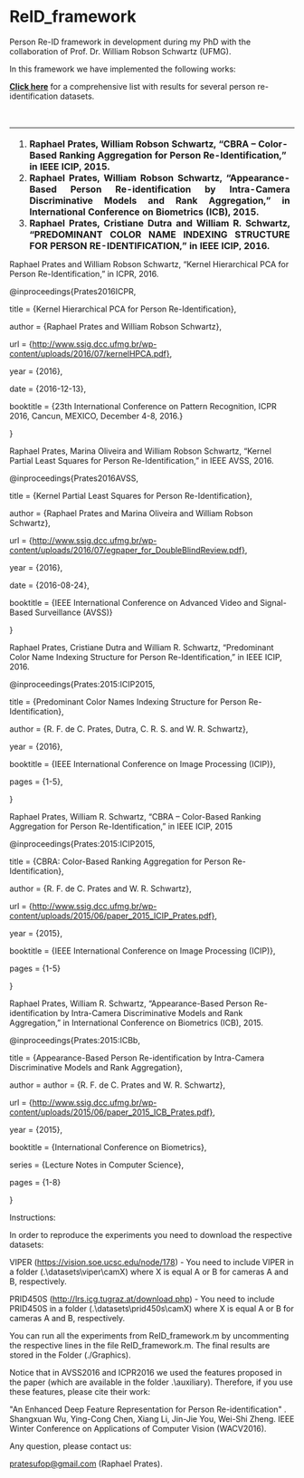 # ReID_framework

Person Re-ID framework in development during my PhD with the collaboration of Prof. Dr. William Robson Schwartz (UFMG).
 
In this framework we have implemented the following works:
 
<p><a href="http://www.ssig.dcc.ufmg.br/reid-results/"><strong>Click here</strong></a> for a comprehensive list with&nbsp;results for several person re-identification datasets.</p>
<p>&nbsp;</p>
<table style="height: 217px;" width="525">
<tbody>
<tr>
<td>
<ol>
<li><strong>Raphael Prates, William Robson Schwartz, &ldquo;CBRA &ndash; Color-Based Ranking Aggregation for Person Re-Identification,&rdquo; in IEEE ICIP, 2015.</strong></li>
<li style="text-align: justify;"><strong>Raphael Prates, William Robson Schwartz, &ldquo;Appearance-Based Person Re-identification by Intra-Camera Discriminative Models and Rank Aggregation,&rdquo; in International Conference on Biometrics (ICB), 2015.</strong></li>
<li style="text-align: justify;"><strong>Raphael Prates, Cristiane Dutra and William R. Schwartz, &ldquo;PREDOMINANT COLOR NAME INDEXING STRUCTURE FOR PERSON RE-IDENTIFICATION,&rdquo; in IEEE ICIP, 2016.</strong></li>
<li style="text-align: justify;"><strong>Raphael Prates, Marina Oliveira and William Robson Schwartz, &ldquo;Kernel Partial Least Squares for Person Re-Identification,&rdquo; in IEEE AVSS, 2016.</strong></li>
<li><strong>Raphael Prates and William Robson Schwartz, &ldquo;Kernel Hierarchical PCA for Person Re-Identification,&rdquo; in ICPR, 2016.</strong></li>
</ol>
</td>
</tr>
</tbody>
</table>
Raphael Prates and William Robson Schwartz, “Kernel Hierarchical PCA for Person Re-Identification,” in ICPR, 2016.

@inproceedings{Prates2016ICPR,

title = {Kernel Hierarchical PCA for Person Re-Identification},

author = {Raphael Prates and William Robson Schwartz},

url = {http://www.ssig.dcc.ufmg.br/wp-content/uploads/2016/07/kernelHPCA.pdf},

year = {2016},

date = {2016-12-13},

booktitle = {23th International Conference on Pattern Recognition, ICPR 2016, Cancun, MEXICO, December 4-8, 2016.}

}

Raphael Prates, Marina Oliveira and William Robson Schwartz, “Kernel Partial Least Squares for Person Re-Identification,” in IEEE AVSS, 2016.

@inproceedings{Prates2016AVSS,

title = {Kernel Partial Least Squares for Person Re-Identification},

author = {Raphael Prates and Marina Oliveira and William Robson Schwartz},

url = {http://www.ssig.dcc.ufmg.br/wp-content/uploads/2016/07/egpaper_for_DoubleBlindReview.pdf},

year = {2016},

date = {2016-08-24},

booktitle = {IEEE International Conference on Advanced Video and Signal-Based Surveillance (AVSS)}

}

Raphael Prates, Cristiane Dutra and William R. Schwartz, “Predominant Color Name Indexing Structure for Person Re-Identification,” in IEEE ICIP, 2016.

@inproceedings{Prates:2015:ICIP2015,

title = {Predominant Color Names Indexing Structure for Person Re-Identification},

author = {R. F. de C. Prates, Dutra, C. R. S. and W. R. Schwartz},

year = {2016},

booktitle = {IEEE International Conference on Image Processing (ICIP)},

pages = {1-5},

}

Raphael Prates, William R. Schwartz, “CBRA – Color-Based Ranking Aggregation for Person Re-Identification,” in IEEE ICIP, 2015

@inproceedings{Prates:2015:ICIP2015,

title = {CBRA: Color-Based Ranking Aggregation for Person Re-Identification},

author = {R. F. de C. Prates and W. R. Schwartz},

url = {http://www.ssig.dcc.ufmg.br/wp-content/uploads/2015/06/paper_2015_ICIP_Prates.pdf},

year = {2015},

booktitle = {IEEE International Conference on Image Processing (ICIP)},

pages = {1-5}

}

Raphael Prates, William R. Schwartz, “Appearance-Based Person Re-identification by Intra-Camera Discriminative Models and Rank Aggregation,” in International Conference on Biometrics (ICB), 2015.

@inproceedings{Prates:2015:ICBb,

title = {Appearance-Based Person Re-identification by Intra-Camera Discriminative Models and Rank Aggregation},

author = author = {R. F. de C. Prates and W. R. Schwartz},

url = {http://www.ssig.dcc.ufmg.br/wp-content/uploads/2015/06/paper_2015_ICB_Prates.pdf},

year = {2015},

booktitle = {International Conference on Biometrics},

series = {Lecture Notes in Computer Science},

pages = {1-8}

}

Instructions:

In order to reproduce the experiments you need to download the respective datasets:

VIPER (https://vision.soe.ucsc.edu/node/178) - You need to include VIPER in a folder (.\datasets\viper\camX) where X is equal A or B for cameras A and B, respectively.

PRID450S (http://lrs.icg.tugraz.at/download.php) - You need to include PRID450S in a folder (.\datasets\prid450s\camX) where X is equal A or B for cameras A and B, respectively.

You can run all the experiments from ReID_framework.m by uncommenting the respective lines in the file ReID_framework.m. The final results are stored in the Folder (./Graphics).

Notice that in AVSS2016 and ICPR2016 we used the features proposed in the paper (which are available in the folder .\auxiliary). Therefore, if you use these features, please cite their work:

"An Enhanced Deep Feature Representation for Person Re-identification" . Shangxuan Wu, Ying-Cong Chen, Xiang Li, Jin-Jie You, Wei-Shi Zheng. IEEE Winter Conference on Applications of Computer Vision (WACV2016).

Any question, please contact us:

pratesufop@gmail.com (Raphael Prates).
 
 
